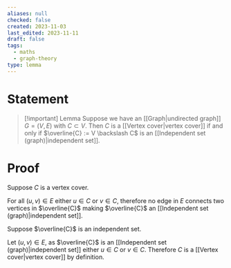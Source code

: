 ```yaml
---
aliases: null
checked: false
created: 2023-11-03
last_edited: 2023-11-11
draft: false
tags:
  - maths
  - graph-theory
type: lemma
---
```

# Statement

> [!important] Lemma
> Suppose we have an [[Graph|undirected graph]] $G = (V,E)$ with $C \subset V$. Then $C$ is a [[Vertex cover|vertex cover]] if and only if $\overline{C} := V \backslash C$ is an [[Independent set (graph)|independent set]].

# Proof

Suppose $C$ is a vertex cover.

For all $(u,v) \in E$ either $u \in C$ or $v \in C$, therefore no edge in $E$ connects two vertices in $\overline{C}$ making $\overline{C}$ an [[Independent set (graph)|independent set]].

Suppose $\overline{C}$ is an independent set.

Let $(u,v) \in E$, as $\overline{C}$ is an [[Independent set (graph)|independent set]] either $u \in C$ or $v \in C$. Therefore $C$ is a [[Vertex cover|vertex cover]] by definition.
